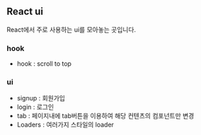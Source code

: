 ## React ui

React에서 주로 사용하는 ui를 모아놓는 곳입니다.

### hook

- hook : scroll to top

### ui

- signup : 회원가입
- login : 로그인
- tab : 페이지내에 tab버튼을 이용하여 해당 컨텐츠의 컴포넌트만 변경
- Loaders : 여러가지 스타일의 loader

